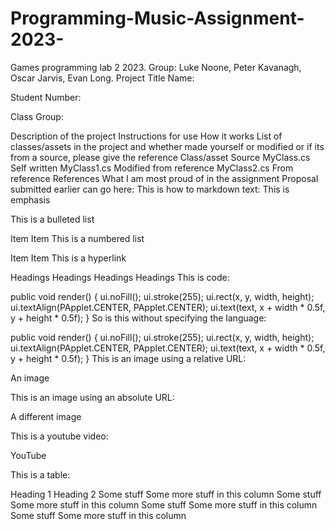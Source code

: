 # Programming-Music-Assignment-2023-
Games programming lab 2 2023. Group: Luke Noone, Peter Kavanagh, Oscar Jarvis, Evan Long.
Project Title
Name:

Student Number:

Class Group:

Description of the project
Instructions for use
How it works
List of classes/assets in the project and whether made yourself or modified or if its from a source, please give the reference
Class/asset	Source
MyClass.cs	Self written
MyClass1.cs	Modified from reference
MyClass2.cs	From reference
References
What I am most proud of in the assignment
Proposal submitted earlier can go here:
This is how to markdown text:
This is emphasis

This is a bulleted list

Item
Item
This is a numbered list

Item
Item
This is a hyperlink

Headings
Headings
Headings
Headings
This is code:

public void render()
{
	ui.noFill();
	ui.stroke(255);
	ui.rect(x, y, width, height);
	ui.textAlign(PApplet.CENTER, PApplet.CENTER);
	ui.text(text, x + width * 0.5f, y + height * 0.5f);
}
So is this without specifying the language:

public void render()
{
	ui.noFill();
	ui.stroke(255);
	ui.rect(x, y, width, height);
	ui.textAlign(PApplet.CENTER, PApplet.CENTER);
	ui.text(text, x + width * 0.5f, y + height * 0.5f);
}
This is an image using a relative URL:

An image

This is an image using an absolute URL:

A different image

This is a youtube video:

YouTube

This is a table:

Heading 1	Heading 2
Some stuff	Some more stuff in this column
Some stuff	Some more stuff in this column
Some stuff	Some more stuff in this column
Some stuff	Some more stuff in this column
